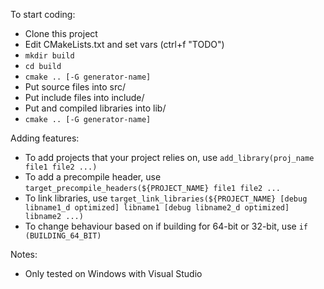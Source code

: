 To start coding:
- Clone this project
- Edit CMakeLists.txt and set vars (ctrl+f "TODO")
- `mkdir build`
- `cd build`
- `cmake .. [-G generator-name]`
- Put source files into src/
- Put include files into include/
- Put and compiled libraries into lib/
- `cmake .. [-G generator-name]`

Adding features:
- To add projects that your project relies on, use `add_library(proj_name file1 file2 ...)`
- To add a precompile header, use `target_precompile_headers(${PROJECT_NAME} file1 file2 ...`
- To link libraries, use `target_link_libraries(${PROJECT_NAME} [debug libname1_d optimized] libname1 [debug libname2_d optimized] libname2 ...)`
- To change behaviour based on if building for 64-bit or 32-bit, use `if (BUILDING_64_BIT)`

Notes:
- Only tested on Windows with Visual Studio
